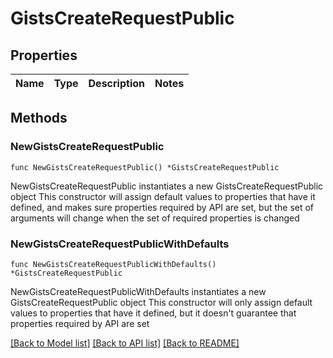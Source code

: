 # GistsCreateRequestPublic

## Properties

Name | Type | Description | Notes
------------ | ------------- | ------------- | -------------

## Methods

### NewGistsCreateRequestPublic

`func NewGistsCreateRequestPublic() *GistsCreateRequestPublic`

NewGistsCreateRequestPublic instantiates a new GistsCreateRequestPublic object
This constructor will assign default values to properties that have it defined,
and makes sure properties required by API are set, but the set of arguments
will change when the set of required properties is changed

### NewGistsCreateRequestPublicWithDefaults

`func NewGistsCreateRequestPublicWithDefaults() *GistsCreateRequestPublic`

NewGistsCreateRequestPublicWithDefaults instantiates a new GistsCreateRequestPublic object
This constructor will only assign default values to properties that have it defined,
but it doesn't guarantee that properties required by API are set


[[Back to Model list]](../README.md#documentation-for-models) [[Back to API list]](../README.md#documentation-for-api-endpoints) [[Back to README]](../README.md)


